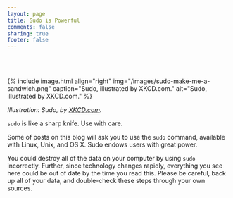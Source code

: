 ```yaml
---
layout: page
title: Sudo is Powerful
comments: false
sharing: true
footer: false
---
```

<br/>&nbsp;<br/>

{% include image.html align="right" img="/images/sudo-make-me-a-sandwich.png" caption="Sudo, illustrated by XKCD.com." alt="Sudo, illustrated by XKCD.com." %}

_Illustration: Sudo, by [XKCD.com](https://xkcd.com/149/)._

`sudo` is like a sharp knife. Use with care.

Some of posts on this blog will ask you to use the `sudo` command, available with Linux, Unix, and OS X. Sudo endows users with great power. 

You could destroy all of the data on your computer by using `sudo` incorrectly. Further, since technology changes rapidly, everything you see here could be out of date by the time you read this. Please be careful, back up all of your data, and double-check these steps through your own sources.  


